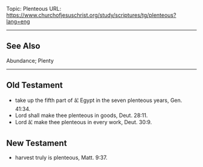 Topic: Plenteous
URL: https://www.churchofjesuschrist.org/study/scriptures/tg/plenteous?lang=eng

---

## See Also

Abundance; Plenty

---

## Old Testament

- take up the fifth part of â¦ Egypt in the seven plenteous years, Gen. 41:34.
- Lord shall make thee plenteous in goods, Deut. 28:11.
- Lord â¦ make thee plenteous in every work, Deut. 30:9.

## New Testament

- harvest truly is plenteous, Matt. 9:37.

